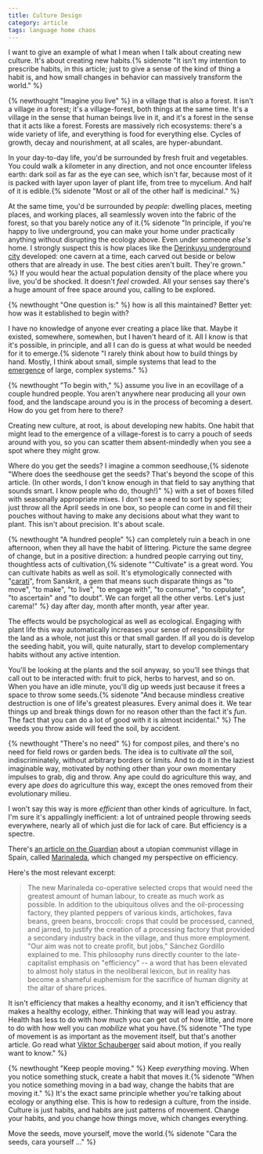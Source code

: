 ```yaml
---
title: Culture Design
category: article
tags: language home chaos
---
```


I want to give an example of what I mean when I talk about creating new culture. It's about creating new habits.{% sidenote "It isn't my intention to prescribe habits, in this article; just to give a sense of the kind of thing a habit is, and how small changes in behavior can massively transform the world." %}

{% newthought "Imagine you live" %} in a village that is also a forest. It isn't a village *in* a forest; it's a village-forest, both things at the same time. It's a village in the sense that human beings live in it, and it's a forest in the sense that it acts like a forest. Forests are massively rich ecosystems: there's a wide variety of life, and everything is food for everything else. Cycles of growth, decay and nourishment, at all scales, are hyper-abundant.

In your day-to-day life, you'd be surrounded by fresh fruit and vegetables. You could walk a kilometer in any direction, and not once encounter lifeless earth: dark soil as far as the eye can see, which isn't far, because most of it is packed with layer upon layer of plant life, from tree to mycelium. And half of it is edible.{% sidenote "Most or all of the other half is medicinal." %}

At the same time, you'd be surrounded by *people*: dwelling places, meeting places, and working places, all seamlessly woven into the fabric of the forest, so that you barely notice any of it.{% sidenote "In principle, if you're happy to live underground, you can make your home under practically anything without disrupting the ecology above. Even under someone *else's* home. I strongly suspect this is how places like the [Derinkuyu underground city](https://en.wikipedia.org/wiki/Derinkuyu_underground_city) developed: one cavern at a time, each carved out beside or below others that are already in use. The best cities aren't built. They're grown." %} If you would hear the actual population density of the place where you live, you'd be shocked. It doesn't *feel* crowded. All your senses say there's a huge amount of free space around you, calling to be explored.

{% newthought "One question is:" %} how is all this maintained? Better yet: how was it established to begin with?

I have no knowledge of anyone ever creating a place like that. Maybe it existed, somewhere, somewhen, but I haven't heard of it. All I know is that it's possible, in principle, and all I can do is guess at what would be needed for it to emerge.{% sidenote "I rarely think about how to build things by hand. Mostly, I think about small, simple systems that lead to the [emergence](https://en.wikipedia.org/wiki/Emergence) of large, complex systems." %}

{% newthought "To begin with," %} assume you live in an ecovillage of a couple hundred people. You aren't anywhere near producing all your own food, and the landscape around you is in the process of becoming a desert. How do you get from here to there?

Creating new culture, at root, is about developing new habits. One habit that might lead to the emergence of a village-forest is to carry a pouch of seeds around with you, so you can scatter them absent-mindedly when you see a spot where they might grow.

Where do you get the seeds? I imagine a common seedhouse,{% sidenote "Where does the seedhouse get the seeds? That's beyond the scope of this article. (In other words, I don't know enough in that field to say anything that sounds smart. I know people who do, though!)" %} with a set of boxes filled with seasonally appropriate mixes. I don't see a need to sort by species; just throw all the April seeds in one box, so people can come in and fill their pouches without having to make any decisions about what they want to plant. This isn't about precision. It's about scale.

{% newthought "A hundred people" %} can completely ruin a beach in one afternoon, when they all have the habit of littering. Picture the same degree of change, but in a positive direction: a hundred people carrying out tiny, thoughtless acts of cultivation,{% sidenote "\"Cultivate\" is a great word. You can cultivate habits as well as soil. It's etymologically connected with \"[carati](https://en.wiktionary.org/wiki/%E0%A4%9A%E0%A4%B0%E0%A4%A4%E0%A4%BF#Sanskrit)\", from Sanskrit, a gem that means such disparate things as \"to move\", \"to make\", \"to live\", \"to engage with\", \"to consume\", \"to copulate\", \"to ascertain\" and \"to doubt\". We can forget all the other verbs. Let's just carema!" %} day after day, month after month, year after year.

The effects would be psychological as well as ecological. Engaging with plant life this way automatically increases your sense of responsibility for the land as a whole, not just this or that small garden. If all you do is develop the seeding habit, you will, quite naturally, start to develop complementary habits without any active intention.

You'll be looking at the plants and the soil anyway, so you'll see things that call out to be interacted with: fruit to pick, herbs to harvest, and so on. When you have an idle minute, you'll dig up weeds just because it frees a space to throw some seeds.{% sidenote "And because mindless creative destruction is one of life's greatest pleasures. Every animal does it. We tear things up and break things down for no reason other than the fact it's *fun*. The fact that you can do a lot of good with it is almost incidental." %} The weeds you throw aside will feed the soil, by accident.

{% newthought "There's no need" %} for compost piles, and there's no need for field rows or garden beds. The idea is to cultivate *all* the soil, indiscriminately, without arbitrary borders or limits. And to do it in the laziest imaginable way, motivated by nothing other than your own momentary impulses to grab, dig and throw. Any ape could do agriculture this way, and every ape *does* do agriculture this way, except the ones removed from their evolutionary milieu.

I won't say this way is more *efficient* than other kinds of agriculture. In fact, I'm sure it's appallingly inefficient: a lot of untrained people throwing seeds everywhere, nearly all of which just die for lack of care. But efficiency is a spectre. 

There's [an article on the Guardian](https://www.theguardian.com/world/2013/oct/20/marinaleda-spanish-communist-village-utopia) about a utopian communist village in Spain, called [Marinaleda](https://en.wikipedia.org/wiki/Marinaleda), which changed my perspective on efficiency.

Here's the most relevant excerpt:

> The new Marinaleda co-operative selected crops that would need the greatest amount of human labour, to create as much work as possible. In addition to the ubiquitous olives and the oil-processing factory, they planted peppers of various kinds, artichokes, fava beans, green beans, broccoli: crops that could be processed, canned, and jarred, to justify the creation of a processing factory that provided a secondary industry back in the village, and thus more employment. "Our aim was not to create profit, but jobs," Sánchez Gordillo explained to me. This philosophy runs directly counter to the late-capitalist emphasis on "efficiency" -- a word that has been elevated to almost holy status in the neoliberal lexicon, but in reality has become a shameful euphemism for the sacrifice of human dignity at the altar of share prices.

It isn't efficiency that makes a healthy economy, and it isn't efficiency that makes a healthy ecology, either. Thinking that way will lead you astray. Health has less to do with how much you can get out of how little, and more to do with how well you can *mobilize* what you have.{% sidenote "The type of movement is as important as the movement itself, but that's another article. Go read what [Viktor Schauberger](https://archive.org/details/TheWaterWizard) said about motion, if you really want to know." %}

{% newthought "Keep people moving." %} Keep *everything* moving. When you notice something stuck, create a habit that moves it.{% sidenote "When you notice something moving in a bad way, change the habits that are moving it." %} It's the exact same principle whether you're talking about ecology or anything else. This is how to redesign a culture, from the inside. Culture is just habits, and habits are just patterns of movement. Change your habits, and you change how things move, which changes everything.

Move the seeds, move yourself, move the world.{% sidenote "Cara the seeds, cara yourself ..." %}

